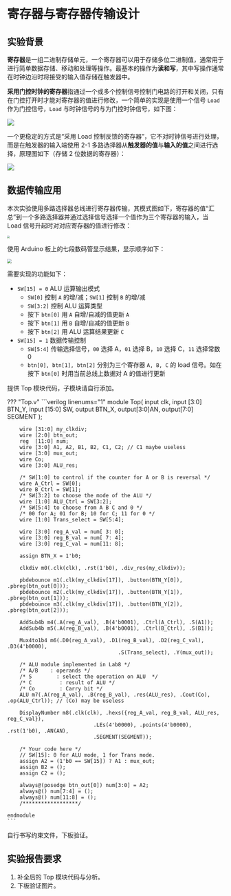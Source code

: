 # 寄存器与寄存器传输设计

<!-- !!! danger "请注意"
    本实验并未正式公布，内容与要求随时可能变化，仅供提前完成实验的同学参考。 -->

## 实验背景

**寄存器**是一组二进制存储单元，一个寄存器可以用于存储多位二进制值，通常用于进行简单数据存储、移动和处理等操作。最基本的操作为**读和写**，其中写操作通常在时钟边沿时将接受的输入值存储在触发器中。

**采用门控时钟的寄存器**指通过一个或多个控制信号控制门电路的打开和关闭，只有在门控打开时才能对寄存器的值进行修改，一个简单的实现是使用一个信号 `Load` 作为门控信号，`Load` 与时钟信号的与为门控时钟信号，如下图：

<img src="../pic/gated_clock.png">

一个更稳定的方式是“采用 Load 控制反馈的寄存器”，它不对时钟信号进行处理，而是在触发器的输入端使用 2-1 多路选择器从**触发器的值**与**输入的值**之间进行选择，原理图如下（存储 2 位数据的寄存器）：

<img src="../pic/load_feedback.png">

## 数据传输应用

本次实验使用多路选择器总线进行寄存器传输，其模式图如下，寄存器的值“汇总”到一个多路选择器并通过选择信号选择一个值作为三个寄存器的输入，当 Load 信号升起时对对应寄存器的值进行修改：

<img src="../pic/mux_bus.png" style="zoom: 40%">

使用 Arduino 板上的七段数码管显示结果，显示顺序如下：

<img src="../pic/example.png" style="zoom: 60%">

需要实现的功能如下：

* `SW[15] = 0` ALU 运算输出模式
    * `SW[0]` 控制 `A` 的增/减；`SW[1]` 控制 `B` 的增/减
    * `SW[3:2]` 控制 ALU 运算类型
    * 按下 `btn[0]` 用 `A` 自增/自减的值更新 `A`
    * 按下 `btn[1]` 用 `B` 自增/自减的值更新 `B`
    * 按下 `btn[2]` 用 ALU 运算结果更新 `C`
* `SW[15] = 1` 数据传输控制
    * `SW[5:4]` 传输选择信号，`00` 选择 A，`01` 选择 B，`10` 选择 C，`11` 选择常数 0
    * `btn[0], btn[1], btn[2]` 分别为三个寄存器 `A, B, C` 的 load 信号。如在按下 `btn[0]` 时用当前总线上数据对 A 的值进行更新

提供 Top 模块代码，子模块请自行添加。

??? "Top.v"
    ```verilog linenums="1"
    module Top(
        input clk,
        input [3:0] BTN_Y, 
        input [15:0] SW,
        output BTN_X,
        output[3:0]AN,
        output[7:0] SEGMENT
    );

        wire [31:0] my_clkdiv;
        wire [2:0] btn_out;
        reg  [11:0] num;
        wire [3:0] A1, A2, B1, B2, C1, C2; // C1 maybe useless
        wire [3:0] mux_out;
        wire Co;
        wire [3:0] ALU_res;

        /* SW[1:0] to control if the counter for A or B is reversal */
        wire A_Ctrl = SW[0];
        wire B_Ctrl = SW[1];
        /* SW[3:2] to choose the mode of the ALU */
        wire [1:0] ALU_Ctrl = SW[3:2];
        /* SW[5:4] to choose from A B C and 0 */
        /* 00 for A; 01 for B; 10 for C; 11 for 0 */
        wire [1:0] Trans_select = SW[5:4];

        wire [3:0] reg_A_val = num[ 3: 0];
        wire [3:0] reg_B_val = num[ 7: 4];
        wire [3:0] reg_C_val = num[11: 8];

        assign BTN_X = 1'b0;

        clkdiv m0(.clk(clk), .rst(1'b0), .div_res(my_clkdiv));
        
        pbdebounce m1(.clk(my_clkdiv[17]), .button(BTN_Y[0]), .pbreg(btn_out[0]));
        pbdebounce m2(.clk(my_clkdiv[17]), .button(BTN_Y[1]), .pbreg(btn_out[1]));
        pbdebounce m3(.clk(my_clkdiv[17]), .button(BTN_Y[2]), .pbreg(btn_out[2]));
        
        AddSub4b m4(.A(reg_A_val), .B(4'b0001), .Ctrl(A_Ctrl), .S(A1));
        AddSub4b m5(.A(reg_B_val), .B(4'b0001), .Ctrl(B_Ctrl), .S(B1));
        
        Mux4to1b4 m6(.D0(reg_A_val), .D1(reg_B_val), .D2(reg_C_val), .D3(4'b0000),
                                        .S(Trans_select), .Y(mux_out));
        
        /* ALU module implemented in Lab8 */
        /* A/B    : operands */
        /* S        : select the operation on ALU  */
        /* C         : result of ALU */
        /* Co        : Carry bit */
        ALU m7(.A(reg_A_val), .B(reg_B_val), .res(ALU_res), .Cout(Co), .op(ALU_Ctrl)); // (Co) may be useless
        
        DisplayNumber m8(.clk(clk), .hexs({reg_A_val, reg_B_val, ALU_res, reg_C_val}), 
                                .LEs(4'b0000), .points(4'b0000), .rst(1'b0), .AN(AN),
                                .SEGMENT(SEGMENT));
        
        /* Your code here */
        // SW[15]: 0 for ALU mode, 1 for Trans mode.
        assign A2 = (1'b0 == SW[15]) ? A1 : mux_out; 
        assign B2 = ();
        assign C2 = ();
        
        always@(posedge btn_out[0]) num[3:0] = A2;
        always@() num[7:4] = ();
        always@() num[11:8] = ();
        /******************/

    endmodule
    ```

自行书写约束文件，下板验证。

## 实验报告要求

1. 补全后的 Top 模块代码与分析。
2. 下板验证图片。